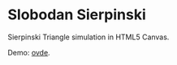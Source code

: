 # Slobodan Sierpinski

Sierpinski Triangle simulation in HTML5 Canvas.

Demo: [ovde](https://slobodan-sierpinski.web.app/). 
